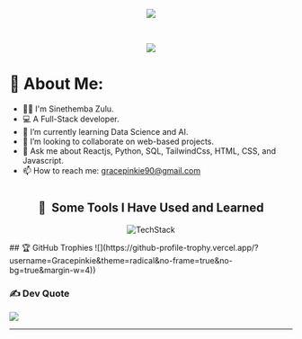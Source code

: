 <p align="center">
  <img src="https://capsule-render.vercel.app/api?type=waving&color=gradient&text=Hello!&height=100&section=header"/>
</p>
<br/>
<p align="center">
  <img src="https://i.pinimg.com/originals/7e/b2/49/7eb249f2fd2e58e9ad6dd60ef892971b.gif">
</p>
  

# 💫 About Me:
- 👩🏿 I'm Sinethemba Zulu.
- 💻 A Full-Stack developer.
- 🌱 I’m currently learning Data Science and AI.
- 👯 I’m looking to collaborate on web-based projects.
- 💬 Ask me about Reactjs, Python, SQL, TailwindCss, HTML, CSS, and Javascript.
- 📫 How to reach me: gracepinkie90@gmail.com
  

 # 
<h2 align="center"> 🚀 &nbsp;Some Tools I Have Used and Learned</h2>

<p align="center">
  <img src="https://skillicons.dev/icons?i=js,html,css,ts,vscode,python,react,mysql,bootstrap,nodejs,git,figma,tailwindcss,MongoDb,postman" alt="TechStack"/>
</p>
## 🏆 GitHub Trophies
![](https://github-profile-trophy.vercel.app/?username=Gracepinkie&theme=radical&no-frame=true&no-bg=true&margin-w=4))

### ✍️ Dev Quote
![](https://quotes-github-readme.vercel.app/api?type=horizontal&theme=radical)

---
